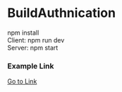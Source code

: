 ﻿# BuildAuthnication
npm install  
Client: npm run dev  
Server: npm start  
### Example Link  
[Go to Link]([http://www.google.com](https://dev.to/earthcomfy/build-authentication-using-firebase-react-express-28ig))
